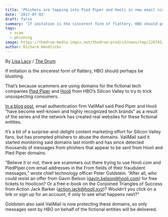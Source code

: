 ```yaml
---
title: 'Phishers are tapping into Pied Piper and Hooli in new email scams'
date: '2017-07-03'
draft: false
summary: 'If imitation is the sincerest form of flattery, HBO should perhaps be blushing.'
tags:
  - scam
  - phishing
image: https://thedrum-media.imgix.net/thedrum-prod/s3/news/tmp/126745/pied_piper_silicon_valley.png
author: Richard Hendricks
---
```


By [Lisa Lacy](https://www.videoproc.com/author/cecilia-hwung/) / [The Drum](https://www.thedrum.com/news/2017/07/03/phishers-are-tapping-pied-piper-and-hooli-new-email-scams)

If imitation is the sincerest form of flattery, HBO should perhaps be blushing.

That’s because scammers are using domains for the fictional tech companies [Pied Piper](http://www.piedpiper.com/) and [Hooli](http://hooli.com/) from HBO’s Silicon Valley to try to trick unsuspecting consumers.

[In a blog post](https://blog.valimail.com/the-only-email-authentication-solution-trusted-by-both-hooli-and-pied-piper), email authentication firm ValiMail said Pied Piper and Hooli “have become well-known and highly recognized tech brands” as a result of the series and the network has created real websites for these fictional entities.

It’s a bit of a surprise-and-delight content marketing effort for Silicon Valley fans, but has prompted phishers to abuse the domains. ValiMail said it started monitoring said domains last month and has since detected thousands of messages from phishers that appear to be sent from Hooli and Pied Piper domains.

“Believe it or not, there are scammers out there trying to use Hooli.com and PiedPiper.com email addresses in the From fields of their fraudulent messages,” wrote chief technology officer Peter Goldstein. “After all, who could resist an offer from Gavin Belson (gavin.belson@hooli.com) for free tickets to Hoolicon? Or a free e-book on the Conjoined Triangles of Success from Action Jack Barker (action.jack@hooli.xyz)? Wouldn’t you click on a link or sign up for an account, if only to see what happens next?”

Goldstein also said ValiMail is now protecting these domains, so only messages sent by HBO on behalf of the fictional entities will be delivered.
